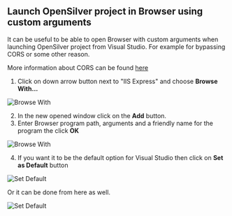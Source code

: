 ## Launch OpenSilver project in Browser using custom arguments

It can be useful to be able to open Browser with custom arguments when launching OpenSilver project from Visual Studio. For example for bypassing CORS or some other reason.

More information about CORS can be found [here](https://doc.opensilver.net/documentation/in-depth-topics/wcf-and-webclient.html#adding-support-for-cross-domain-calls-cors)

1. Click on down arrow button next to "IIS Express" and choose **Browse With...**

![Browse With](https://raw.githubusercontent.com/UserwareDocumentation/userware-docs/main/images/9fe696b959eb424cae8d109ee96573de.png)

2. In the new opened window click on the **Add** button.
3. Enter Browser program path, arguments and a friendly name for the program the click **OK**

![Browse With](https://raw.githubusercontent.com/UserwareDocumentation/userware-docs/main/images/22937a7573a2431eb9a91c2a419c712e.png)

4. If you want it to be the default option for Visual Studio then click on **Set as Default** button

![Set Default](https://raw.githubusercontent.com/UserwareDocumentation/userware-docs/main/images/649a6b1733cd46399248e24e192bc5ad.png)

Or it can be done from here as well.

![Set Default](https://raw.githubusercontent.com/UserwareDocumentation/userware-docs/main/images/5bf1159e21284e929ea9bac3cb97a735.png)